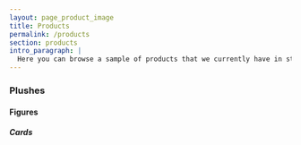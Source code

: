 ```yaml
---
layout: page_product_image
title: Products
permalink: /products
section: products
intro_paragraph: |
  Here you can browse a sample of products that we currently have in stock.
---
```


### Plushes

#### Figures

##### Cards

